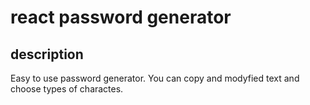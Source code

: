 # react password generator

## description

Easy to use password generator. You can copy and modyfied text and choose types of charactes.
